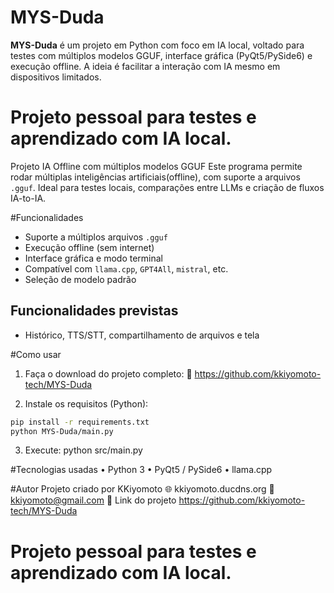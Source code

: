 # MYS-Duda

**MYS-Duda** é um projeto em Python com foco em IA local, voltado para testes com múltiplos modelos GGUF, interface gráfica (PyQt5/PySide6) e execução offline. A ideia é facilitar a interação com IA mesmo em dispositivos limitados.

# Projeto pessoal para testes e aprendizado com IA local.
Projeto IA Offline com múltiplos modelos GGUF
Este programa permite rodar múltiplas inteligências artificiais(offline), com suporte a arquivos `.gguf`.
Ideal para testes locais, comparações entre LLMs e criação de fluxos IA-to-IA.

#Funcionalidades

- Suporte a múltiplos arquivos `.gguf`
- Execução offline (sem internet)
- Interface gráfica e modo terminal
- Compatível com `llama.cpp`, `GPT4All`, `mistral`, etc.
- Seleção de modelo padrão

## Funcionalidades previstas
- Histórico, TTS/STT, compartilhamento de arquivos e tela

#Como usar

1. Faça o download do projeto completo:
   🔗 https://github.com/kkiyomoto-tech/MYS-Duda

2. Instale os requisitos (Python):
```bash
pip install -r requirements.txt
python MYS-Duda/main.py
```
   3. Execute:
       python src/main.py

#Tecnologias usadas
    • Python 3
    • PyQt5 / PySide6
    • llama.cpp

#Autor
Projeto criado por KKiyomoto
🌐 kkiyomoto.ducdns.org
📧 kkiyomoto@gmail.com
📁 Link do projeto https://github.com/kkiyomoto-tech/MYS-Duda

# Projeto pessoal para testes e aprendizado com IA local.







